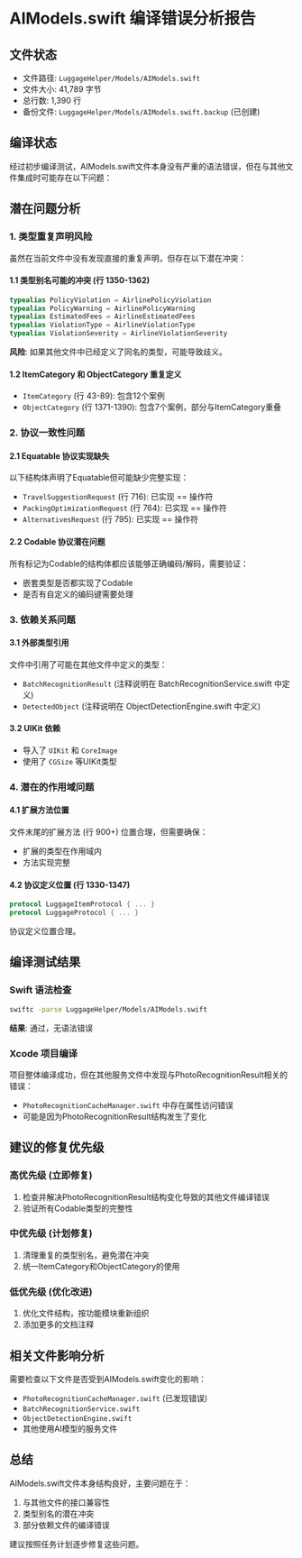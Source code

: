 # AIModels.swift 编译错误分析报告

## 文件状态
- 文件路径: `LuggageHelper/Models/AIModels.swift`
- 文件大小: 41,789 字节
- 总行数: 1,390 行
- 备份文件: `LuggageHelper/Models/AIModels.swift.backup` (已创建)

## 编译状态
经过初步编译测试，AIModels.swift文件本身没有严重的语法错误，但在与其他文件集成时可能存在以下问题：

## 潜在问题分析

### 1. 类型重复声明风险
虽然在当前文件中没有发现直接的重复声明，但存在以下潜在冲突：

#### 1.1 类型别名可能的冲突 (行 1350-1362)
```swift
typealias PolicyViolation = AirlinePolicyViolation
typealias PolicyWarning = AirlinePolicyWarning  
typealias EstimatedFees = AirlineEstimatedFees
typealias ViolationType = AirlineViolationType
typealias ViolationSeverity = AirlineViolationSeverity
```
**风险**: 如果其他文件中已经定义了同名的类型，可能导致歧义。

#### 1.2 ItemCategory 和 ObjectCategory 重复定义
- `ItemCategory` (行 43-89): 包含12个案例
- `ObjectCategory` (行 1371-1390): 包含7个案例，部分与ItemCategory重叠

### 2. 协议一致性问题

#### 2.1 Equatable 协议实现缺失
以下结构体声明了Equatable但可能缺少完整实现：
- `TravelSuggestionRequest` (行 716): 已实现 == 操作符
- `PackingOptimizationRequest` (行 764): 已实现 == 操作符  
- `AlternativesRequest` (行 795): 已实现 == 操作符

#### 2.2 Codable 协议潜在问题
所有标记为Codable的结构体都应该能够正确编码/解码，需要验证：
- 嵌套类型是否都实现了Codable
- 是否有自定义的编码键需要处理

### 3. 依赖关系问题

#### 3.1 外部类型引用
文件中引用了可能在其他文件中定义的类型：
- `BatchRecognitionResult` (注释说明在 BatchRecognitionService.swift 中定义)
- `DetectedObject` (注释说明在 ObjectDetectionEngine.swift 中定义)

#### 3.2 UIKit 依赖
- 导入了 `UIKit` 和 `CoreImage`
- 使用了 `CGSize` 等UIKit类型

### 4. 潜在的作用域问题

#### 4.1 扩展方法位置
文件末尾的扩展方法 (行 900+) 位置合理，但需要确保：
- 扩展的类型在作用域内
- 方法实现完整

#### 4.2 协议定义位置 (行 1330-1347)
```swift
protocol LuggageItemProtocol { ... }
protocol LuggageProtocol { ... }
```
协议定义位置合理。

## 编译测试结果

### Swift 语法检查
```bash
swiftc -parse LuggageHelper/Models/AIModels.swift
```
**结果**: 通过，无语法错误

### Xcode 项目编译
项目整体编译成功，但在其他服务文件中发现与PhotoRecognitionResult相关的错误：
- `PhotoRecognitionCacheManager.swift` 中存在属性访问错误
- 可能是因为PhotoRecognitionResult结构发生了变化

## 建议的修复优先级

### 高优先级 (立即修复)
1. 检查并解决PhotoRecognitionResult结构变化导致的其他文件编译错误
2. 验证所有Codable类型的完整性

### 中优先级 (计划修复)  
1. 清理重复的类型别名，避免潜在冲突
2. 统一ItemCategory和ObjectCategory的使用

### 低优先级 (优化改进)
1. 优化文件结构，按功能模块重新组织
2. 添加更多的文档注释

## 相关文件影响分析
需要检查以下文件是否受到AIModels.swift变化的影响：
- `PhotoRecognitionCacheManager.swift` (已发现错误)
- `BatchRecognitionService.swift`
- `ObjectDetectionEngine.swift`
- 其他使用AI模型的服务文件

## 总结
AIModels.swift文件本身结构良好，主要问题在于：
1. 与其他文件的接口兼容性
2. 类型别名的潜在冲突
3. 部分依赖文件的编译错误

建议按照任务计划逐步修复这些问题。